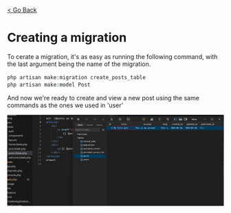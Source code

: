 [< Go Back](../README.md)

# Creating a migration

To cerate a migration, it's as easy as running the following command, with the last argument being the name of the migration.

```php
php artisan make:migration create_posts_table
php artisan make:model Post
```

And now we're ready to create and view a new post using the same commands as the ones we used in 'user'

![browser image](./images/image02.png)
